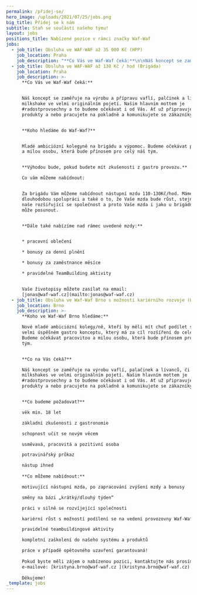 ```yaml
---
permalink: /přidej-se/
hero_image: /uploads/2021/07/25/jobs.png
big_title: Přidej se k nám
subtitle: Staň se součástí našeho týmu!
layout: jobs
positions_title: Nabízené pozice v rámci značky Waf-Waf
jobs:
  - job_title: Obsluha ve WAF-WAF až 35 000 Kč (HPP)
    job_location: Praha
    job_description: "**Co Vás ve Waf-Waf čeká:**\n\nNáš koncept se zaměřuje na výrobu vaflí, palčinek a lívanců či milkshake ve velmi originálním pojetí. Našim hlavním mottem je #radostprovsechny a to budeme očekávat i\_od Vás. Ať už připravujete naše produkty a nebo pracujete na pokladně a komunikujete se zákazníky.\n\n**Koho do Waf-Waf hledáme:**\n\nNové mladé ambiciózní kolegyně, které by měli mít chuť podílet se na velmi úspěšném gastro konceptu, který má za cíl rozšíření do celé ČR a EU. Budeme očekávat pracovitou a milou osobu, která bude přínosem pro celý náš\_tým.\n\nVýhodou bude, pokud budete mít zkušenosti z\_gastro provozu.\n\n**Co vám můžeme nabídnout**\n\nPři práci na HPP Vám můžeme nabídnout 30 000 kč\_– 35\_000Kč + bonusy za plnění. Máme zájem o\_dlouhodobou spolupráci a také o\_to, že Vaše mzda bude růst, stejně jako naše rozšiřující se společnost.\n\n**Dále také nabízíme:**\n\npracovní oblečení\n\nfinanční odměny za zaměstnance měsíce\n\nmožnosti MultiSport Card\n\nmožnost stravování z\_naší nabídky\n\nVaše životopisy můžete zasílat na email: [jonas@waf-waf.cz]()"
  - job_title: Obsluha ve WAF-WAF až 130 Kč / hod (Brigáda)
    job_location: Praha
    job_description: >-
      **Co Vás ve Waf-Waf čeká:**


      Náš koncept se zaměřuje na výrobu a přípravu vaflí, palčinek a lívanců či
      milkshake ve velmi originálním pojetí. Našim hlavním mottem je
      #radostprovsechny a to budeme očekávat i od Vás. Ať už připravujete naše
      produkty a nebo pracujete na pokladně a komunikujete se zákazníky.


      **Koho hledáme do Waf-Waf?**


      Mladé ambiciózní kolegyně na brigádu a výpomoc. Budeme očekávat pracovitou
      a milou osobu, která bude přínosem pro celý náš tým.


      **Výhodou bude, pokud budete mít zkušenosti z gastro provozu.**  

      Co vám můžeme nabídnout:


      Za brigádu Vám můžeme nabídnout nástupní mzdu 110-130Kč/hod. Máme zájem o
      dlouhodobou spolupráci a také o to, že Vaše mzda bude růst, stejně jako
      naše rozšiřující se společnost a proto Vaše mzda i jako u brigádníka se
      může posunout.


      **Dále také nabízíme nad rámec uvedené mzdy:**


      * pracovní oblečení

      * bonusy za denní plnění

      * bonusy za zaměstnance měsíce

      * pravidelné TeamBuilding aktivity


      Vaše životopisy můžete zasílat na email:
      [jonas@waf-waf.cz](mailto:jonas@waf-waf.cz)
  - job_title: Obsluha ve Waf-Waf Brno s možností kariérního rozvoje (HPP)
    job_location: Brno
    job_description: >-
      **Koho ve Waf-Waf Brno hledáme:**   

      Nové mladé ambiciózní kolegy/ně, kteří by měli mít chuť podílet se na
      velmi úspěšném gastro konceptu, který má za cíl rozšíření do celé ČR a EU.
      Budeme očekávat pracovitou a milou osobu, která bude přínosem pro celý náš
      tým.


      **Co na Vás čeká?**   

      Náš koncept se zaměřuje na výrobu vaflí, palačinek a lívanců, či
      milkshakes ve velmi originálním pojetí. Našim hlavním mottem je
      #radostprovsechny a to budeme očekávat i od Vás. Ať už připravujete naše
      produkty a nebo pracujete na pokladně a komunikujete se zákazníky.


      **Co budeme požadovat?**   

      věk min. 18 let  

      základní zkušenosti z gastronomie  

      schopnost učit se novým věcem  

      usměvavá, pracovitá a pozitivní osoba  

      potravinářský průkaz  

      nástup ihned  
        
      **Co můžeme nabídnout:**   

      motivující nástupní mzda, po zapracování zvýšení mzdy a bonusy  

      směny na bázi „krátký/dlouhý týden“  

      práci v silně se rozvíjející společnosti  

      kariérní růst s možností podílení se na vedení provozovny Waf-Waf  

      pravidelné teambuildingové aktivity  

      kompletní zaškolení do našeho systému a produktů  

      práce v případě opětovného uzavření garantovaná!  
        
      Pokud byste měli zájem o nabízenou pozici, kontaktujte nás prosím na
      e-mailové: [kristyna.brno@waf-waf.cz ](kristyna.brno@waf-waf.cz)  
        
      Děkujeme!  
_template: jobs
---
```



